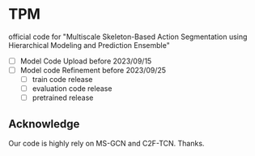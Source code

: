 # TPM
official code for "Multiscale Skeleton-Based Action Segmentation using Hierarchical Modeling and Prediction
Ensemble"

-[ ] Model Code Upload before 2023/09/15
-[ ] Model code Refinement before 2023/09/25
    -[ ] train code release
    -[ ] evaluation code release
    -[ ] pretrained release
## Acknowledge
Our code is highly rely on MS-GCN and C2F-TCN. Thanks.

